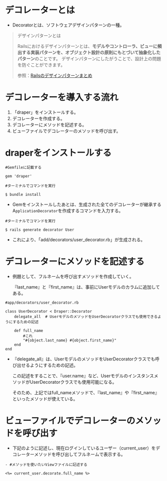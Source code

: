 # デコレーターとは

- Decoratorとは、ソフトウェアデザインパターンの一種。

> デザインパターンとは
> 
> 
> Railsにおけるデザインパターンとは、**モデルやコントローラ、ビューに頻出する実装パターンを、オブジェクト設計の原則にもとづいて抽象化したパターン**のことです。 デザインパターンにしたがうことで、設計上の問題を防ぐことができます。
> 
> 参照：[Railsのデザインパターンまとめ](https://applis.io/posts/rails-design-patterns#rails%E3%81%AB%E3%81%8A%E3%81%91%E3%82%8B%E3%83%87%E3%82%B6%E3%82%A4%E3%83%B3%E3%83%91%E3%82%BF%E3%83%BC%E3%83%B3%E3%81%A8%E3%81%AF)
> 

# デコレーターを導入する流れ

1. 「draper」をインストールする。
2. デコレーターを作成する。
3. デコレーターにメソッドを記述する。
4. ビューファイルでデコレーターのメソッドを呼び出す。

# draperをインストールする

```
#Gemfileに記載する

gem 'draper'
```

```
#ターミナルでコマンドを実行

$ bundle install
```

- Gemをインストールしたあとは、生成された全てのデコレーターが継承するA`pplicationDecorator`を作成するコマンドを入力する。

```
#ターミナルでコマンドを実行

$ rails generate decorator User
```

- これにより、「add/decorators/user_decorator.rb」が生成される。

# デコレーターにメソッドを記述する

- 例題として、フルネームを呼び出すメソッドを作成していく。
    
    『last_name』と『first_name』は、事前にUserモデルのカラムに追加してある。
    

```
#app/decorators/user_decorator.rb

class UserDecorator < Draper::Decorator
	delegate_all  # UserモデルのメソッドをUserDecoratorクラスでも使用できるようにするための記述
	
	def full_name
		#これ
		"#{object.last_name} #{object.first_name}"
	end
end
```

- 『delegate_all』は、UserモデルのメソッドをUserDecoratorクラスでも呼び出せるようにするための記述。
    
    この記述をすることで、『user.name』など、UserモデルのインスタンスメソッドがUserDecoratorクラスでも使用可能になる。
    
    そのため、上記ではfull_nameメソッドで、『last_name』や『first_name』といったメソッドが使えている。
    

# ビューファイルでデコレーターのメソッドを呼び出す

- 下記のように記述し、現在ログインしているユーザー（current_user）をデコレーターメソッドを呼び出してフルネームで表示する。

```
- #メソッドを使いたいViewファイルに記述する

<%= current_user.decorate.full_name %>
```
